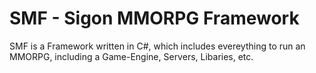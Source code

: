 # SMF - Sigon MMORPG Framework

SMF is a Framework written in C#, which includes evereything to run an MMORPG, including a Game-Engine, Servers, Libaries, etc.